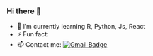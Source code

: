 ### Hi there 👋

- 🌱 I’m currently learning R, Python, Js, React
- ⚡ Fun fact: 
- 📫 Contact me:	
	[![Gmail Badge](https://img.shields.io/badge/Gmail-d14836?style=flat-square&logo=Gmail&logoColor=white&link=mailto:pancake15@snu.ac.kr)](mailto:pancake15@snu.ac.kr)

<!--

[![Anurang's github stats](https://github-readme-stats.vercel.app/api?username=ArubaKLM)](https://github.com/anuraghazra/github-readme-stats)

**ArubaKLM/ArubaKLM** is a ✨ _special_ ✨ repository because its `README.md` (this file) appears on your GitHub profile.

Here are some ideas to get you started:

- 🔭 I’m currently working on ...
- 🌱 I’m currently learning ...
- 👯 I’m looking to collaborate on ...
- 🤔 I’m looking for help with ...
- 💬 Ask me about ...
- 📫 How to reach me: ...
- 😄 Pronouns: ...
- ⚡ Fun fact: ...
-->
<!--

  <div align=center>
	
  [![Hits](https://hits.seeyoufarm.com/api/count/incr/badge.svg?url=https%3A%2F%2Fgithub.com%2Fzzsza)](https://hits.seeyoufarm.com) 
	
  </div>
-->
